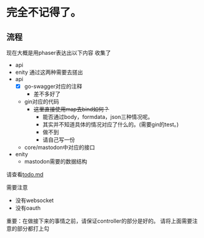 # 完全不记得了。

## 流程
现在大概是用phaser表达出以下内容
收集了
- api
- enity
通过这两种需要去搓出
- api
  - [x] go-swagger对应的注释
    - 差不多好了
  - gin对应的代码
    - ~~这里直接使用map去bind如何？~~
      - 能否通过body，formdata，json三种情况呢。
      - 其实并不知道具体的情况对应了什么的。(需要gin的test。)
      - 做不到
      - 请自己写一份
  - core/mastodon中对应的接口
- enity
  - mastodon需要的数据结构

请查看[todo.md](./TODO.md)

需要注意
- 没有websocket
- 没有oauth

重要：在做接下来的事情之前，请保证controller的部分是好的。
请将上面需要注意的部分都打上勾
